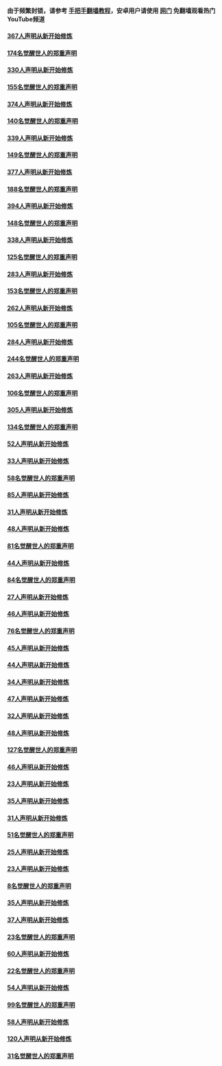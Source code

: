 #### 由于频繁封锁，请参考 [手把手翻墙教程](https://github.com/gfw-breaker/guides/wiki/)，安卓用户请使用 [网门](https://github.com/gfw-breaker/nogfw/blob/master/dl.md?t=05312301) 免翻墙观看热门YouTube频道 

#### [367人声明从新开始修炼](../pages/91/426421.md?t=05312301) 

#### [174名觉醒世人的郑重声明](../pages/91/426420.md?t=05312301) 

#### [330人声明从新开始修炼](../pages/91/426139.md?t=05312301) 

#### [155名觉醒世人的郑重声明](../pages/91/426138.md?t=05312301) 

#### [374人声明从新开始修炼](../pages/91/425811.md?t=05312301) 

#### [140名觉醒世人的郑重声明](../pages/91/425810.md?t=05312301) 

#### [339人声明从新开始修炼](../pages/91/425690.md?t=05312301) 

#### [149名觉醒世人的郑重声明](../pages/91/425689.md?t=05312301) 

#### [377人声明从新开始修炼](../pages/91/424867.md?t=05312301) 

#### [188名觉醒世人的郑重声明](../pages/91/424866.md?t=05312301) 

#### [394人声明从新开始修炼](../pages/91/423914.md?t=05312301) 

#### [148名觉醒世人的郑重声明](../pages/91/423913.md?t=05312301) 

#### [338人声明从新开始修炼](../pages/91/423540.md?t=05312301) 

#### [125名觉醒世人的郑重声明](../pages/91/423539.md?t=05312301) 

#### [283人声明从新开始修炼](../pages/91/423296.md?t=05312301) 

#### [153名觉醒世人的郑重声明](../pages/91/423295.md?t=05312301) 

#### [262人声明从新开始修炼](../pages/91/423004.md?t=05312301) 

#### [105名觉醒世人的郑重声明](../pages/91/423003.md?t=05312301) 

#### [284人声明从新开始修炼](../pages/91/422707.md?t=05312301) 

#### [244名觉醒世人的郑重声明](../pages/91/422706.md?t=05312301) 

#### [263人声明从新开始修炼](../pages/91/422553.md?t=05312301) 

#### [106名觉醒世人的郑重声明](../pages/91/422552.md?t=05312301) 

#### [305人声明从新开始修炼](../pages/91/422153.md?t=05312301) 

#### [134名觉醒世人的郑重声明](../pages/91/422152.md?t=05312301) 

#### [52人声明从新开始修炼](../pages/91/421846.md?t=05312301) 

#### [33人声明从新开始修炼](../pages/91/421804.md?t=05312301) 

#### [58名觉醒世人的郑重声明](../pages/91/421845.md?t=05312301) 

#### [85人声明从新开始修炼](../pages/91/421769.md?t=05312301) 

#### [31人声明从新开始修炼](../pages/91/421763.md?t=05312301) 

#### [48人声明从新开始修炼](../pages/91/421605.md?t=05312301) 

#### [81名觉醒世人的郑重声明](../pages/91/421656.md?t=05312301) 

#### [44人声明从新开始修炼](../pages/91/421544.md?t=05312301) 

#### [84名觉醒世人的郑重声明](../pages/91/421543.md?t=05312301) 

#### [27人声明从新开始修炼](../pages/91/421465.md?t=05312301) 

#### [46人声明从新开始修炼](../pages/91/421454.md?t=05312301) 

#### [76名觉醒世人的郑重声明](../pages/91/421453.md?t=05312301) 

#### [45人声明从新开始修炼](../pages/91/421452.md?t=05312301) 

#### [44人声明从新开始修炼](../pages/91/421422.md?t=05312301) 

#### [34人声明从新开始修炼](../pages/91/421322.md?t=05312301) 

#### [47人声明从新开始修炼](../pages/91/421264.md?t=05312301) 

#### [32人声明从新开始修炼](../pages/91/421225.md?t=05312301) 

#### [48人声明从新开始修炼](../pages/91/421202.md?t=05312301) 

#### [127名觉醒世人的郑重声明](../pages/91/421224.md?t=05312301) 

#### [46人声明从新开始修炼](../pages/91/421203.md?t=05312301) 

#### [23人声明从新开始修炼](../pages/91/421138.md?t=05312301) 

#### [35人声明从新开始修炼](../pages/91/421122.md?t=05312301) 

#### [31人声明从新开始修炼](../pages/91/421081.md?t=05312301) 

#### [51名觉醒世人的郑重声明](../pages/91/421080.md?t=05312301) 

#### [25人声明从新开始修炼](../pages/91/421020.md?t=05312301) 

#### [23人声明从新开始修炼](../pages/91/420884.md?t=05312301) 

#### [8名觉醒世人的郑重声明](../pages/91/420883.md?t=05312301) 

#### [35人声明从新开始修炼](../pages/91/420809.md?t=05312301) 

#### [37人声明从新开始修炼](../pages/91/420766.md?t=05312301) 

#### [23名觉醒世人的郑重声明](../pages/91/420765.md?t=05312301) 

#### [60人声明从新开始修炼](../pages/91/420727.md?t=05312301) 

#### [22名觉醒世人的郑重声明](../pages/91/420726.md?t=05312301) 

#### [54人声明从新开始修炼](../pages/91/420529.md?t=05312301) 

#### [99名觉醒世人的郑重声明](../pages/91/420528.md?t=05312301) 

#### [58人声明从新开始修炼](../pages/91/420198.md?t=05312301) 

#### [120人声明从新开始修炼](../pages/91/420141.md?t=05312301) 

#### [31名觉醒世人的郑重声明](../pages/91/420197.md?t=05312301) 

